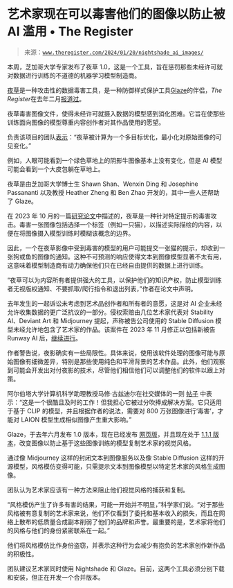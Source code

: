 <!--yml

类别: 未分类

日期：2024 年 05 月 27 日 14:57:27

-->

# 艺术家现在可以毒害他们的图像以防止被 AI 滥用 • The Register

> 来源：[`www.theregister.com/2024/01/20/nightshade_ai_images/`](https://www.theregister.com/2024/01/20/nightshade_ai_images/)

本周，芝加哥大学专家发布了夜草 1.0，这是一个工具，旨在惩罚那些未经许可就对数据进行训练的不道德的机器学习模型制造商。

[夜草](https://nightshade.cs.uchicago.edu/index.html)是一种攻击性的数据毒害工具，是一种防御样式保护工具[Glaze](https://glaze.cs.uchicago.edu/)的伴侣，*The Register*在去年二月[报道过](https://www.theregister.com/2023/02/16/computer_scientists_develop_new_technique/)。

夜草毒害图像文件，使得未经许可就摄入数据的模型感到消化困难。它旨在使那些训练面向图像的模型尊重内容创作者对其作品使用的愿望。

负责该项目的团队[表示](https://nightshade.cs.uchicago.edu/whatis.html)：“夜草被计算为一个多目标优化，最小化对原始图像的可见变化。”

例如，人眼可能看到一个绿色草地上的阴影牛图像基本上没有变化，但是 AI 模型可能会看到一个大皮包躺在草地上。

夜草是由芝加哥大学博士生 Shawn Shan、Wenxin Ding 和 Josephine Passananti 以及教授 Heather Zheng 和 Ben Zhao 开发的，其中一些人还帮助了 Glaze。

在 2023 年 10 月的一篇[研究论文](https://arxiv.org/abs/2310.13828)中描述的，夜草是一种针对特定提示的毒害攻击。毒害一张图像包括选择一个标签（例如一只猫），以描述实际描绘的内容，以便在将图像摄入模型训练时模糊该概念的边界。

因此，一个在夜草影像中受到毒害的模型的用户可能提交一张猫的提示，却收到一张狗或鱼的图像的通知。这种不可预测的响应使得文本到图像模型显著不太有用，这意味着模型制造商有动力确保他们只在已经自由提供的数据上进行训练。

“夜草可以为内容所有者提供强大的工具，以保护他们的知识产权，防止模型训练者无视版权通知、不要抓取/爬行指令和退出列表，”作者在论文中声明。

去年发生的一起诉讼未考虑到艺术品创作者和所有者的意愿，这是对 AI 企业未经允许收集数据的更广泛抗议的一部分。侵权索赔由几位艺术家代表对 Stability AI、Deviant Art 和 Midjourney 提起，声称被告公司使用的 Stable Diffusion 模型未经允许地包含了艺术家的作品。该案件在 2023 年 11 月修正以包括新被告 Runway AI 后，[继续进行](https://www.theregister.com/2024/01/04/midjourney_artists_spreadsheet/)。

作者警告说，夜影确实有一些局限性。具体来说，使用该软件处理的图像可能与原始图像有细微差异，特别是那些使用纯色和平滑背景的艺术作品。此外，他们观察到可能会开发出对付夜影的技术，尽管他们相信他们可以调整他们的软件以跟上对策。

阿尔伯塔大学计算机科学助理教授马修·古兹迪尔在社交媒体的一则 [帖子](https://twitter.com/MatthewGuz/status/1748431703469916445) 中表示：“这是一个很酷且及时的工作！但我担心它被过分吹捧成解决方案。它只适用于基于 CLIP 的模型，并且根据作者的说法，需要对 800 万张图像进行‘毒害’，才能对 LAION 模型生成相似图像产生重大影响。”

Glaze，于去年六月发布 1.0 版本，现在已经发布 [网页版](https://glaze.cs.uchicago.edu/webglaze.html)，并且现在处于 [1.1.1 版本](https://glaze.cs.uchicago.edu/downloads.html)，改变图像以防止基于这些图像训练的模型复制艺术家的视觉风格。

通过像 Midjourney 这样的封闭文本到图像服务以及像 Stable Diffusion 这样的开源模型，风格模仿变得可能，只需提示文本到图像模型以特定艺术家的风格生成图像。

团队认为艺术家应该有一种方法来阻止他们视觉风格的捕获和复制。

“风格模仿产生了许多有害的结果，可能一开始并不明显，”科学家们说。“对于那些风格被有意复制的艺术家来说，他们不仅看到了委托和基本收入的损失，而且在网络上散布的低质量合成副本削弱了他们的品牌和声誉。最重要的是，艺术家将他们的风格与他们的身份紧密联系在一起。”

他们将风格模仿比作身份盗窃，并表示这种行为会减少有抱负的艺术家创作新作品的积极性。

团队建议艺术家同时使用 Nightshade 和 Glaze。目前，这两个工具必须分别下载和安装，但正在开发一个合并版本。
